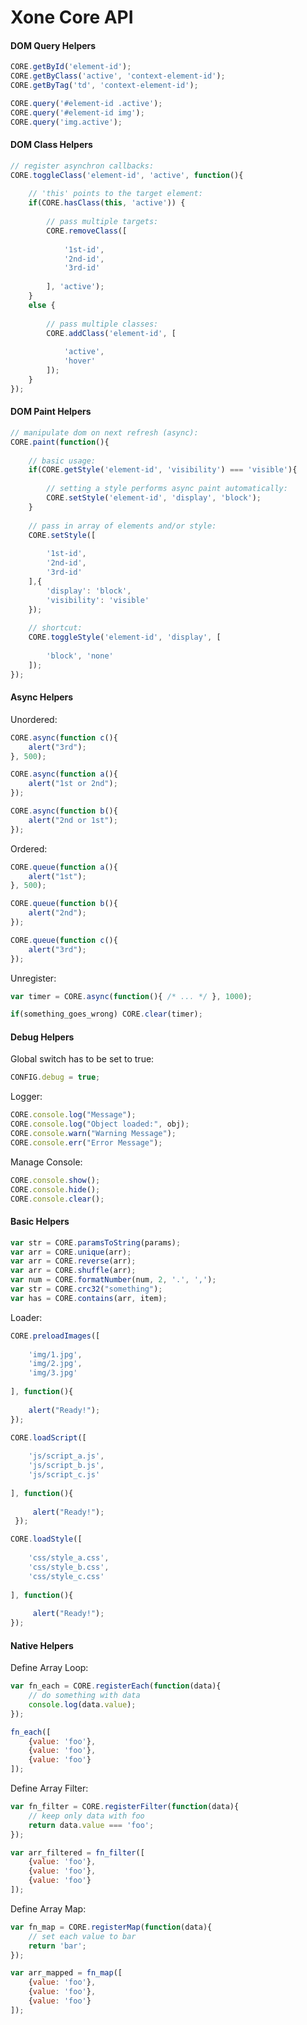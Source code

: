 # Xone Core API

#### DOM Query Helpers
```javascript
CORE.getById('element-id');
CORE.getByClass('active', 'context-element-id');
CORE.getByTag('td', 'context-element-id');
```
```javascript
CORE.query('#element-id .active');
CORE.query('#element-id img');
CORE.query('img.active');
```

#### DOM Class Helpers
```javascript
// register asynchron callbacks:
CORE.toggleClass('element-id', 'active', function(){
    
    // 'this' points to the target element:
    if(CORE.hasClass(this, 'active')) {
        
        // pass multiple targets:
        CORE.removeClass([
            
            '1st-id', 
            '2nd-id', 
            '3rd-id'
            
        ], 'active');
    }
    else {
        
        // pass multiple classes:
        CORE.addClass('element-id', [
            
            'active', 
            'hover'
        ]);
    }
});
```

#### DOM Paint Helpers
```javascript
// manipulate dom on next refresh (async):
CORE.paint(function(){
 
    // basic usage:
    if(CORE.getStyle('element-id', 'visibility') === 'visible'){
        
        // setting a style performs async paint automatically:
        CORE.setStyle('element-id', 'display', 'block');
    }
    
    // pass in array of elements and/or style:
    CORE.setStyle([
        
        '1st-id', 
        '2nd-id', 
        '3rd-id'
    ],{
        'display': 'block',
        'visibility': 'visible'
    });
    
    // shortcut:
    CORE.toggleStyle('element-id', 'display', [
        
        'block', 'none'
    ]);
});
```

#### Async Helpers
Unordered:
```javascript
CORE.async(function c(){
    alert("3rd");
}, 500);

CORE.async(function a(){
    alert("1st or 2nd");
});

CORE.async(function b(){
    alert("2nd or 1st");
});
```
Ordered:
```javascript
CORE.queue(function a(){
    alert("1st");
}, 500);

CORE.queue(function b(){
    alert("2nd");
});

CORE.queue(function c(){
    alert("3rd");
});
```
Unregister:
```javascript
var timer = CORE.async(function(){ /* ... */ }, 1000);

if(something_goes_wrong) CORE.clear(timer);
```

#### Debug Helpers
Global switch has to be set to true:
```javascript
CONFIG.debug = true;
```
Logger:
```javascript
CORE.console.log("Message");
CORE.console.log("Object loaded:", obj);
CORE.console.warn("Warning Message");
CORE.console.err("Error Message");
```
Manage Console:
```javascript
CORE.console.show();
CORE.console.hide();
CORE.console.clear();
```
#### Basic Helpers
```javascript
var str = CORE.paramsToString(params);
var arr = CORE.unique(arr);
var arr = CORE.reverse(arr);
var arr = CORE.shuffle(arr);
var num = CORE.formatNumber(num, 2, '.', ',');
var str = CORE.crc32("something");
var has = CORE.contains(arr, item);
```
Loader:
```javascript
CORE.preloadImages([
    
    'img/1.jpg',
    'img/2.jpg',
    'img/3.jpg'
    
], function(){
    
    alert("Ready!");
});
```
```javascript
CORE.loadScript([
                    
    'js/script_a.js',
    'js/script_b.js',
    'js/script_c.js'
    
], function(){
     
     alert("Ready!");
 });
```
```javascript
CORE.loadStyle([
                    
    'css/style_a.css',
    'css/style_b.css',
    'css/style_c.css'
    
], function(){
     
     alert("Ready!");
});
```
#### Native Helpers
Define Array Loop:
```javascript
var fn_each = CORE.registerEach(function(data){
    // do something with data
    console.log(data.value);
});
```
```javascript
fn_each([
    {value: 'foo'},
    {value: 'foo'},
    {value: 'foo'}
]);
```
Define Array Filter:
```javascript
var fn_filter = CORE.registerFilter(function(data){
    // keep only data with foo
    return data.value === 'foo';
});
```
```javascript
var arr_filtered = fn_filter([
    {value: 'foo'},
    {value: 'foo'},
    {value: 'foo'}
]);
```
Define Array Map:
```javascript
var fn_map = CORE.registerMap(function(data){
    // set each value to bar
    return 'bar';
});
```
```javascript
var arr_mapped = fn_map([
    {value: 'foo'},
    {value: 'foo'},
    {value: 'foo'}
]);
```
